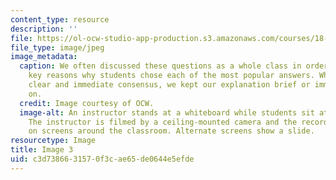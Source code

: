 ```yaml
---
content_type: resource
description: ''
file: https://ol-ocw-studio-app-production.s3.amazonaws.com/courses/18-05-introduction-to-probability-and-statistics-spring-2014/c3d7386631570f3cae65de0644e5efde_gallery3-3.jpg
file_type: image/jpeg
image_metadata:
  caption: We often discussed these questions as a whole class in order to identify
    key reasons why students chose each of the most popular answers. When there was
    clear and immediate consensus, we kept our explanation brief or immediately moved
    on.
  credit: Image courtesy of OCW.
  image-alt: An instructor stands at a whiteboard while students sit at a round table.
    The instructor is filmed by a ceiling-mounted camera and the recording is live-streamed
    on screens around the classroom. Alternate screens show a slide.
resourcetype: Image
title: Image 3
uid: c3d73866-3157-0f3c-ae65-de0644e5efde
---
```

